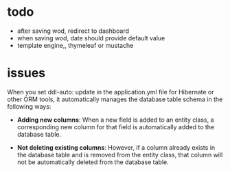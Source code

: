 # todo 
- after saving wod, redirect to dashboard
- when saving wod, date should provide default value
- template engine,,  thymeleaf or mustache

# issues
When you set ddl-auto: update in the application.yml file for Hibernate or other ORM tools, 
it automatically manages the database table schema in the following ways:

* **Adding new columns**: When a new field is added to an entity class, a corresponding new column for that field is automatically added to the database table.

* **Not deleting existing columns**: However, if a column already exists in the database table and is removed from the entity class, that column will not be automatically deleted from the database table.
